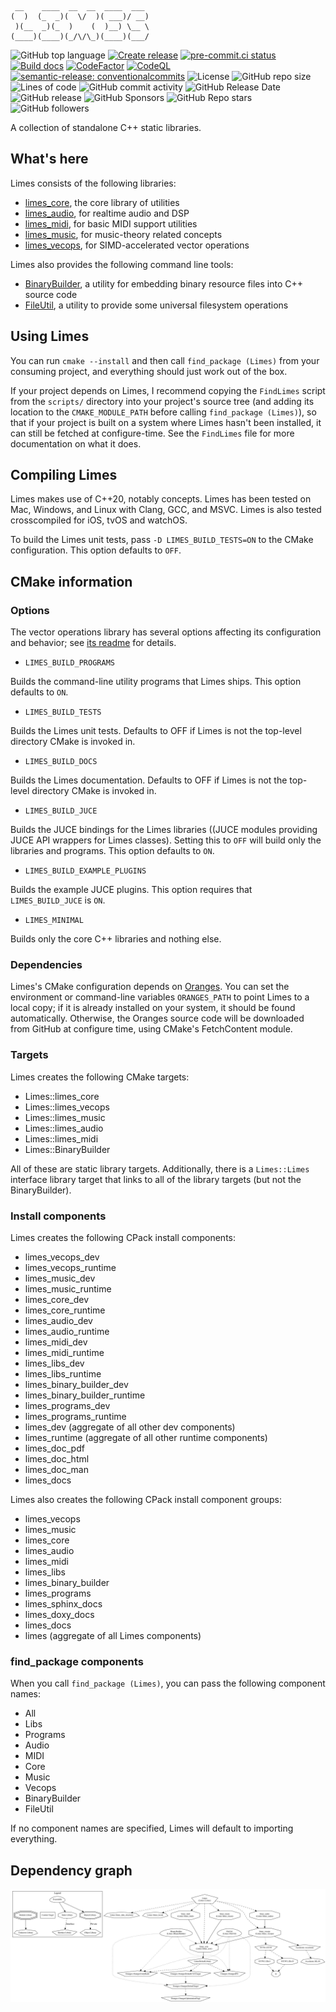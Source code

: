 <!-- markdownlint-disable -->
```
 __    ____  __  __  ____  ___
(  )  (_  _)(  \/  )( ___)/ __)
 )(__  _)(_  )    (  )__) \__ \
(____)(____)(_/\/\_)(____)(___/
```

![GitHub top language](https://img.shields.io/github/languages/top/benthevining/Limes)
[![Create release](https://github.com/benthevining/Limes/actions/workflows/test_and_release.yml/badge.svg)](https://github.com/benthevining/Limes/actions/workflows/test_and_release.yml)
[![pre-commit.ci status](https://results.pre-commit.ci/badge/github/benthevining/Limes/main.svg)](https://results.pre-commit.ci/latest/github/benthevining/Limes/main)
[![Build docs](https://github.com/benthevining/Limes/actions/workflows/docs.yml/badge.svg)](https://github.com/benthevining/Limes/actions/workflows/docs.yml)
[![CodeFactor](https://www.codefactor.io/repository/github/benthevining/limes/badge)](https://www.codefactor.io/repository/github/benthevining/limes)
[![CodeQL](https://github.com/benthevining/Limes/actions/workflows/codeql-analysis.yml/badge.svg)](https://github.com/benthevining/Limes/actions/workflows/codeql-analysis.yml)
[![semantic-release: conventionalcommits](https://img.shields.io/badge/semantic--release-conventionalcommits-e10079?logo=semantic-release)](https://github.com/semantic-release/semantic-release)
![License](https://img.shields.io/github/license/benthevining/Limes)
![GitHub repo size](https://img.shields.io/github/repo-size/benthevining/Limes)
![Lines of code](https://img.shields.io/tokei/lines/github/benthevining/Limes)
![GitHub commit activity](https://img.shields.io/github/commit-activity/m/benthevining/Limes)
![GitHub Release Date](https://img.shields.io/github/release-date/benthevining/Limes)
![GitHub release](https://img.shields.io/github/v/release/benthevining/Limes)
![GitHub Sponsors](https://img.shields.io/github/sponsors/benthevining?style=social)
![GitHub Repo stars](https://img.shields.io/github/stars/benthevining/Limes?style=social)
![GitHub followers](https://img.shields.io/github/followers/benthevining?style=social)

A collection of standalone C++ static libraries.

## What's here

Limes consists of the following libraries:

* [limes_core](libs/limes_core/README.md), the core library of utilities
* [limes_audio](libs/limes_audio/README.md), for realtime audio and DSP
* [limes_midi](libs/limes_midi/README.md), for basic MIDI support utilities
* [limes_music](libs/limes_music/README.md), for music-theory related concepts
* [limes_vecops](libs/limes_vecops/README.md), for SIMD-accelerated vector operations

Limes also provides the following command line tools:
* [BinaryBuilder](programs/binary_builder/README.md), a utility for embedding binary resource files into C++ source code
* [FileUtil](programs/file_util/README.md), a utility to provide some universal filesystem operations

## Using Limes

You can run `cmake --install` and then call `find_package (Limes)` from your consuming project, and everything should just work out of the box.

If your project depends on Limes, I recommend copying the `FindLimes` script from the `scripts/` directory into your project's source tree (and adding its location to the `CMAKE_MODULE_PATH` before calling `find_package (Limes)`), so that if your project is built on a system where Limes hasn't been installed, it can still be fetched at configure-time.
See the `FindLimes` file for more documentation on what it does.

## Compiling Limes

Limes makes use of C++20, notably concepts. Limes has been tested on Mac, Windows, and Linux with Clang, GCC, and MSVC. Limes is also tested crosscompiled for iOS, tvOS and watchOS.

To build the Limes unit tests, pass `-D LIMES_BUILD_TESTS=ON` to the CMake configuration. This option defaults to `OFF`.


## CMake information

### Options

The vector operations library has several options affecting its configuration and behavior; see [its readme](libs/limes_vecops/README.md) for details.

* `LIMES_BUILD_PROGRAMS`

Builds the command-line utility programs that Limes ships. This option defaults to `ON`.

* `LIMES_BUILD_TESTS`

Builds the Limes unit tests. Defaults to OFF if Limes is not the top-level directory CMake is invoked in.

* `LIMES_BUILD_DOCS`

Builds the Limes documentation. Defaults to OFF if Limes is not the top-level directory CMake is invoked in.

* `LIMES_BUILD_JUCE`

Builds the JUCE bindings for the Limes libraries ((JUCE modules providing JUCE API wrappers for Limes classes).
Setting this to `OFF` will build only the libraries and programs.
This option defaults to `ON`.

* `LIMES_BUILD_EXAMPLE_PLUGINS`

Builds the example JUCE plugins. This option requires that `LIMES_BUILD_JUCE` is `ON`.

* `LIMES_MINIMAL`

Builds only the core C++ libraries and nothing else.


### Dependencies

Limes's CMake configuration depends on [Oranges](https://github.com/benthevining/Oranges).
You can set the environment or command-line variables `ORANGES_PATH` to point Limes to a local copy; if it is already installed on your system, it should be found automatically.
Otherwise, the Oranges source code will be downloaded from GitHub at configure time, using CMake's FetchContent module.

### Targets

Limes creates the following CMake targets:

* Limes::limes_core
* Limes::limes_vecops
* Limes::limes_music
* Limes::limes_audio
* Limes::limes_midi
* Limes::BinaryBuilder

All of these are static library targets. Additionally, there is a `Limes::Limes` interface library target that links to all of the library targets (but not the BinaryBuilder).

### Install components

Limes creates the following CPack install components:

* limes_vecops_dev
* limes_vecops_runtime
* limes_music_dev
* limes_music_runtime
* limes_core_dev
* limes_core_runtime
* limes_audio_dev
* limes_audio_runtime
* limes_midi_dev
* limes_midi_runtime
* limes_libs_dev
* limes_libs_runtime
* limes_binary_builder_dev
* limes_binary_builder_runtime
* limes_programs_dev
* limes_programs_runtime
* limes_dev (aggregate of all other dev components)
* limes_runtime (aggregate of all other runtime components)
* limes_doc_pdf
* limes_doc_html
* limes_doc_man
* limes_docs

Limes also creates the following CPack install component groups:

* limes_vecops
* limes_music
* limes_core
* limes_audio
* limes_midi
* limes_libs
* limes_binary_builder
* limes_programs
* limes_sphinx_docs
* limes_doxy_docs
* limes_docs
* limes (aggregate of all Limes components)

### find_package components

When you call `find_package (Limes)`, you can pass the following component names:

* All
* Libs
* Programs
* Audio
* MIDI
* Core
* Music
* Vecops
* BinaryBuilder
* FileUtil

If no component names are specified, Limes will default to importing everything.

## Dependency graph

<!-- editorconfig-checker-disable -->
<p align="center">
	<img src="https://github.com/benthevining/Limes/blob/main/util/deps_graph.png" alt="Limes dependency graph"/>
</p>
<!-- editorconfig-checker-enable -->
